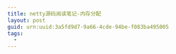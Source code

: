 ```yaml
---
title: netty源码阅读笔记-内存分配
layout: post
guid: urn:uuid:3a5fd9d7-9a66-4cde-94be-f083ba495005
tags:
  - 
---
```



